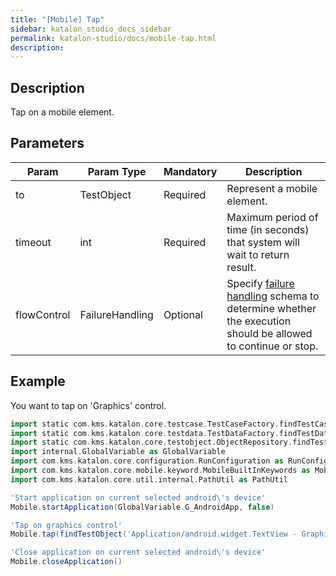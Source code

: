 ```yaml
---
title: "[Mobile] Tap" 
sidebar: katalon_studio_docs_sidebar
permalink: katalon-studio/docs/mobile-tap.html 
description: 
---
```

Description
-----------

Tap on a mobile element.

Parameters
----------

<table class="wrapped confluenceTable" style="table-layout: fixed;"><thead><tr><th class="xtd-0-0 confluenceTh" style="">Param</th><th class="xtd-0-1 confluenceTh" style="">Param Type</th><th class="xtd-0-2 confluenceTh" colspan="1" style="">Mandatory</th><th class="xtd-0-3 confluenceTh" colspan="1" style="">Description</th></tr></thead><tbody style=""><tr class="xtr-1" style=""><td class="xtd-1-0 confluenceTd" colspan="1" style="">to</td><td class="xtd-1-1 confluenceTd" colspan="1" style="">TestObject</td><td class="xtd-1-2 confluenceTd" colspan="1" style="">Required</td><td class="xtd-1-3 confluenceTd" colspan="1" style="">Represent a mobile element.</td></tr><tr class="xtr-2" style=""><td class="xtd-2-0 confluenceTd" colspan="1" style="">timeout</td><td class="xtd-2-1 confluenceTd" colspan="1" style="">int</td><td class="xtd-2-2 confluenceTd" colspan="1" style="">Required</td><td class="xtd-2-3 confluenceTd" colspan="1" style=""><span style="">Maximum period of time (in seconds) that system will wait to return result.</span></td></tr><tr class="xtr-3" style=""><td class="xtd-3-0 confluenceTd" style=""><span style="">flowControl</span></td><td class="xtd-3-1 confluenceTd" style=""><span style="">FailureHandling</span></td><td class="xtd-3-2 confluenceTd" colspan="1" style="">Optional</td><td class="xtd-3-3 confluenceTd" colspan="1" style=""><span style="">Spec</span><span style="">ify </span><a href="https://docs.katalon.com/x/qAAM" rel="nofollow" style="">failure handling</a><span style=""> schema to determine whether the execution should be allowed to continue or stop.</span></td></tr></tbody></table>

Example 
--------

You want to tap on 'Graphics' control.

```groovy
import static com.kms.katalon.core.testcase.TestCaseFactory.findTestCase
import static com.kms.katalon.core.testdata.TestDataFactory.findTestData
import static com.kms.katalon.core.testobject.ObjectRepository.findTestObject
import internal.GlobalVariable as GlobalVariable
import com.kms.katalon.core.configuration.RunConfiguration as RunConfiguration
import com.kms.katalon.core.mobile.keyword.MobileBuiltInKeywords as Mobile
import com.kms.katalon.core.util.internal.PathUtil as PathUtil

'Start application on current selected android\'s device'
Mobile.startApplication(GlobalVariable.G_AndroidApp, false)

'Tap on graphics control'
Mobile.tap(findTestObject('Application/android.widget.TextView - Graphics'), GlobalVariable.G_Timeout)

'Close application on current selected android\'s device'
Mobile.closeApplication()
```